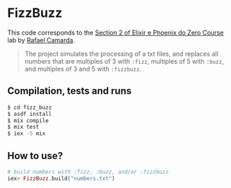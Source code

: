# FizzBuzz

This code corresponds to the [Section 2 of Elixir e Phoenix do Zero Course](https://www.udemy.com/course/elixir-e-phoenix-do-zero) lab by [Rafael Camarda](https://cursos.rafaelcamarda.com/).

> The project simulates the processing of a txt files, and replaces all numbers that are multiples of 3 with `:fizz`, multiples of 5 with `:buzz`, and multiples of 3 and 5 with `:fizzbuzz`.

## Compilation, tests and runs

```bash
$ cd fizz_buzz
$ asdf install
$ mix compile
$ mix test
$ iex -S mix
```

## How to use?

```elixir
# build numbers with :fizz, :buzz, and/or :fizzbuzz
iex> FizzBuzz.build("numbers.txt")
```

